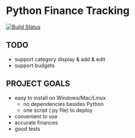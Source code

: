 Python Finance Tracking
=======================

[![Build Status](https://travis-ci.com/bcail/python_finance_tracking.svg?branch=master)](https://travis-ci.com/bcail/python_finance_tracking)

TODO
----
- support category display & add & edit
- support budgets

PROJECT GOALS
-------------
- easy to install on Windows/Mac/Linux
  * no dependencies besides Python
  * one script (.py file) to deploy
- convenient to use
- accurate finances
- good tests

